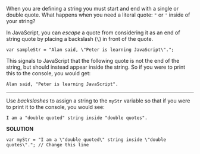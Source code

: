 When you are defining a string you must start and end with a single or double quote. What happens when you need a literal quote: `"` or `'` inside of your string?

In JavaScript, you can *escape* a quote from considering it as an end of string quote by placing a backslash (`\`) in front of the quote.

`var sampleStr = "Alan said, \"Peter is learning JavaScript\".";`

This signals to JavaScript that the following quote is not the end of the string, but should instead appear inside the string. So if you were to print this to the console, you would get:

`Alan said, "Peter is learning JavaScript".`

---

Use *backslashes* to assign a string to the `myStr` variable so that if you were to print it to the console, you would see:

`I am a "double quoted" string inside "double quotes".`

**SOLUTION**

```
var myStr = "I am a \"double quoted\" string inside \"double quotes\"."; // Change this line


```
